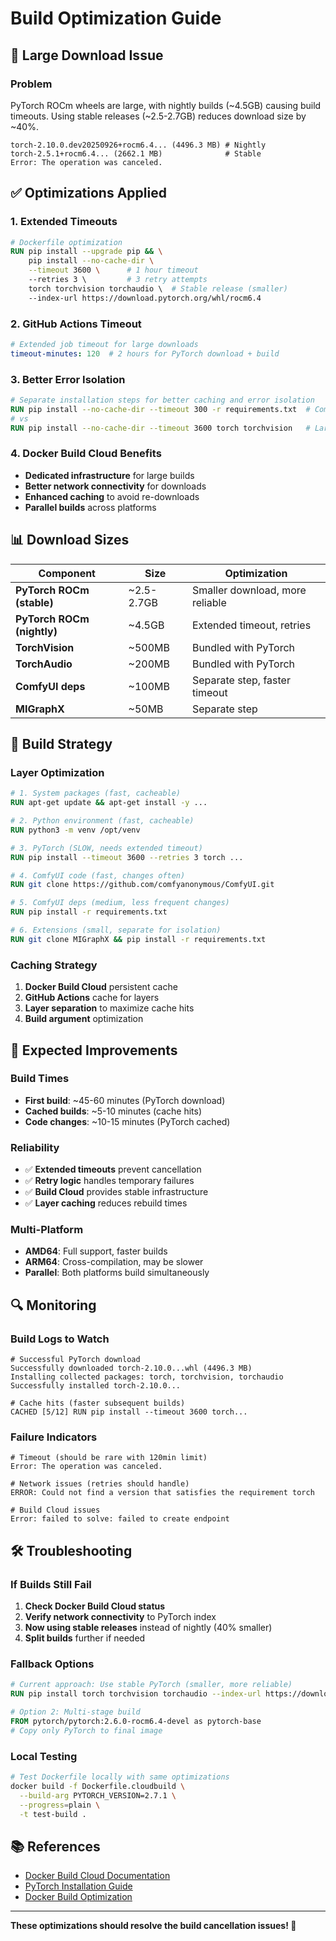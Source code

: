 # Build Optimization Guide

## 🐛 Large Download Issue

### **Problem**
PyTorch ROCm wheels are large, with nightly builds (~4.5GB) causing build timeouts. Using stable releases (~2.5-2.7GB) reduces download size by ~40%.

```
torch-2.10.0.dev20250926+rocm6.4... (4496.3 MB) # Nightly
torch-2.5.1+rocm6.4... (2662.1 MB)              # Stable
Error: The operation was canceled.
```

## ✅ Optimizations Applied

### **1. Extended Timeouts**
```dockerfile
# Dockerfile optimization
RUN pip install --upgrade pip && \
    pip install --no-cache-dir \
    --timeout 3600 \      # 1 hour timeout
    --retries 3 \         # 3 retry attempts
    torch torchvision torchaudio \  # Stable release (smaller)
    --index-url https://download.pytorch.org/whl/rocm6.4
```

### **2. GitHub Actions Timeout**
```yaml
# Extended job timeout for large downloads
timeout-minutes: 120  # 2 hours for PyTorch download + build
```

### **3. Better Error Isolation**
```dockerfile
# Separate installation steps for better caching and error isolation
RUN pip install --no-cache-dir --timeout 300 -r requirements.txt  # ComfyUI deps
# vs
RUN pip install --no-cache-dir --timeout 3600 torch torchvision   # Large PyTorch
```

### **4. Docker Build Cloud Benefits**
- **Dedicated infrastructure** for large builds
- **Better network connectivity** for downloads
- **Enhanced caching** to avoid re-downloads
- **Parallel builds** across platforms

## 📊 Download Sizes

| Component | Size | Optimization |
|-----------|------|-------------|
| **PyTorch ROCm (stable)** | ~2.5-2.7GB | Smaller download, more reliable |
| **PyTorch ROCm (nightly)** | ~4.5GB | Extended timeout, retries |
| **TorchVision** | ~500MB | Bundled with PyTorch |
| **TorchAudio** | ~200MB | Bundled with PyTorch |
| **ComfyUI deps** | ~100MB | Separate step, faster timeout |
| **MIGraphX** | ~50MB | Separate step |

## 🎯 Build Strategy

### **Layer Optimization**
```dockerfile
# 1. System packages (fast, cacheable)
RUN apt-get update && apt-get install -y ...

# 2. Python environment (fast, cacheable)  
RUN python3 -m venv /opt/venv

# 3. PyTorch (SLOW, needs extended timeout)
RUN pip install --timeout 3600 --retries 3 torch ...

# 4. ComfyUI code (fast, changes often)
RUN git clone https://github.com/comfyanonymous/ComfyUI.git

# 5. ComfyUI deps (medium, less frequent changes)
RUN pip install -r requirements.txt

# 6. Extensions (small, separate for isolation)
RUN git clone MIGraphX && pip install -r requirements.txt
```

### **Caching Strategy**
1. **Docker Build Cloud** persistent cache
2. **GitHub Actions** cache for layers
3. **Layer separation** to maximize cache hits
4. **Build argument** optimization

## 🚀 Expected Improvements

### **Build Times**
- **First build**: ~45-60 minutes (PyTorch download)
- **Cached builds**: ~5-10 minutes (cache hits)
- **Code changes**: ~10-15 minutes (PyTorch cached)

### **Reliability**
- ✅ **Extended timeouts** prevent cancellation
- ✅ **Retry logic** handles temporary failures
- ✅ **Build Cloud** provides stable infrastructure
- ✅ **Layer caching** reduces rebuild times

### **Multi-Platform**
- **AMD64**: Full support, faster builds
- **ARM64**: Cross-compilation, may be slower
- **Parallel**: Both platforms build simultaneously

## 🔍 Monitoring

### **Build Logs to Watch**
```
# Successful PyTorch download
Successfully downloaded torch-2.10.0...whl (4496.3 MB)
Installing collected packages: torch, torchvision, torchaudio
Successfully installed torch-2.10.0...

# Cache hits (faster subsequent builds)
CACHED [5/12] RUN pip install --timeout 3600 torch...
```

### **Failure Indicators**
```
# Timeout (should be rare with 120min limit)
Error: The operation was canceled.

# Network issues (retries should handle)
ERROR: Could not find a version that satisfies the requirement torch

# Build Cloud issues
Error: failed to solve: failed to create endpoint
```

## 🛠️ Troubleshooting

### **If Builds Still Fail**
1. **Check Docker Build Cloud status**
2. **Verify network connectivity** to PyTorch index
3. **Now using stable releases** instead of nightly (40% smaller)
4. **Split builds** further if needed

### **Fallback Options**
```dockerfile
# Current approach: Use stable PyTorch (smaller, more reliable)
RUN pip install torch torchvision torchaudio --index-url https://download.pytorch.org/whl/rocm6.4

# Option 2: Multi-stage build
FROM pytorch/pytorch:2.6.0-rocm6.4-devel as pytorch-base
# Copy only PyTorch to final image
```

### **Local Testing**
```bash
# Test Dockerfile locally with same optimizations
docker build -f Dockerfile.cloudbuild \
  --build-arg PYTORCH_VERSION=2.7.1 \
  --progress=plain \
  -t test-build .
```

## 📚 References

- [Docker Build Cloud Documentation](https://docs.docker.com/build/cloud/)
- [PyTorch Installation Guide](https://pytorch.org/get-started/locally/)
- [Docker Build Optimization](https://docs.docker.com/build/optimization/)

---

**These optimizations should resolve the build cancellation issues! 🚀**
